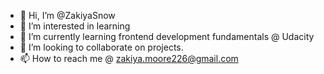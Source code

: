 - 👋 Hi, I’m @ZakiyaSnow
- 👀 I’m interested in learning
- 🌱 I’m currently learning frontend development fundamentals @ Udacity
- 💞️ I’m looking to collaborate on projects.
- 📫 How to reach me @ zakiya.moore226@gmail.com

<!---
ZakiyaSnow/ZakiyaSnow is a ✨ special ✨ repository because its `README.md` (this file) appears on your GitHub profile.
You can click the Preview link to take a look at your changes.
--->
